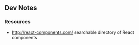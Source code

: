
## Dev Notes
### Resources
- http://react-components.com/ searchable directory of React components
